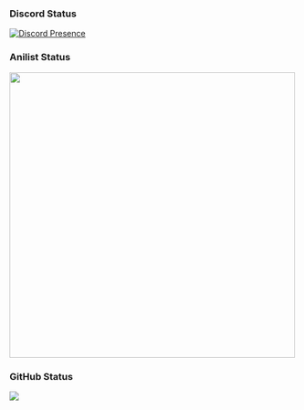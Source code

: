 ### Discord Status
[![Discord Presence](https://lanyard.kyrie25.me/api/1212410110307999764)](https://discord.com/users/1212410110307999764)

### Anilist Status
<img src="https://img.anili.st/user/6670746" width="500">

### GitHub Status
![](http://github-profile-summary-cards.vercel.app/api/cards/stats?username=ame-x&theme=nord_dark)
